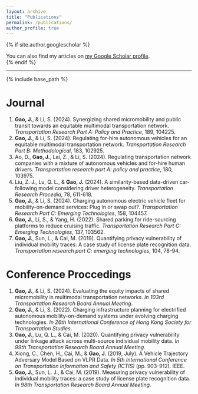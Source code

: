 ```yaml
---
layout: archive
title: "Publications"
permalink: /publications/
author_profile: true
---
```


{% if site.author.googlescholar %}
  <div class="wordwrap">You can also find my articles on <a href="{{site.author.googlescholar}}">my Google Scholar profile</a>.</div>
{% endif %}

***

{% include base_path %}

Journal
======
1. **Gao, J.**, & Li, S. (2024). Synergizing shared micromobility and public transit towards an equitable multimodal transportation network. _Transportation Research Part A: Policy and Practice_, 189, 104225.
1. **Gao, J.**, & Li, S. (2024). Regulating for-hire autonomous vehicles for an equitable multimodal transportation network. _Transportation Research Part B: Methodological_, 183, 102925.
2. Ao, D., **Gao, J.**, Lai, Z., & Li, S. (2024). Regulating transportation network companies with a mixture of autonomous vehicles and for-hire human drivers. _Transportation research part A: policy and practice_, 180, 103975.
3. Liu, Z. J., Lu, Q. L., & **Gao, J.** (2024). A similarity-based data-driven car-following model considering driver heterogeneity. _Transportation Research Procedia_, 78, 611-618.
4. **Gao, J.**, & Li, S. (2024). Charging autonomous electric vehicle fleet for mobility-on-demand services: Plug in or swap out?. _Transportation Research Part C: Emerging Technologies_, 158, 104457.
5. **Gao, J.**, Li, S., & Yang, H. (2022). Shared parking for ride-sourcing platforms to reduce cruising traffic. _Transportation Research Part C: Emerging Technologies_, 137, 103562.
6. **Gao, J.**, Sun, L., & Cai, M. (2019). Quantifying privacy vulnerability of individual mobility traces: A case study of license plate recognition data. _Transportation research part C: emerging technologies_, 104, 78-94.

Conference Proccedings
======
1. **Gao, J.**, & Li, S. (2024). Evaluating the equity impacts of shared micromobility in multimodal transportation networks. _In 103rd Transportation Research Board Annual Meeting_.
2. **Gao, J.**, & Li, S. (2022). Charging infrastructure planning for electrified autonomous mobility-on-demand systems under evolving charging technologies. _In 26th International Conference of Hong Kong Society for Transportation Studies_.
3. **Gao, J.**, Lu, Q. L., & Cai, M. (2020). Quantifying privacy vulnerability under linkage attack across multi-source individual mobility data. _In 99th Transportation Research Board Annual Meeting_.
4. Xiong, C., Chen, H., Cai, M., & **Gao, J.** (2019, July). A Vehicle Trajectory Adversary Model Based on VLPR Data. _In 5th International Conference on Transportation Information and Safety (ICTIS)_ (pp. 903-912). IEEE.
5. **Gao, J.**, Sun, L. J., & Cai, M. (2019). Measuring privacy vulnerability of individual mobility traces: a case study of license plate recognition data. _In 98th Transportation Research Board Annual Meeting_.

<!--
{% for post in site.publications reversed %}
  {% include archive-single.html %}
{% endfor %}
-->